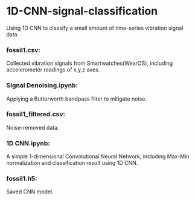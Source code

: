 # 1D-CNN-signal-classification
Using 1D CNN to classify a small amount of time-series vibration signal data.

### fossil1.csv:
Collected vibration signals from Smartwatches(WearOS), including accelerometer readings of x,y,z axes.

### Signal Denoising.ipynb: 
Applying a Butterworth bandpass filter to mitigate noise.

### fossil1_filtered.csv:
Noise-removed data.

### 1D CNN.ipynb:
A simple 1-dimensional Convolutional Neural Network, including Max-Min normalization and classification result using 1D CNN.

### fossil1.h5:
Saved CNN model.
